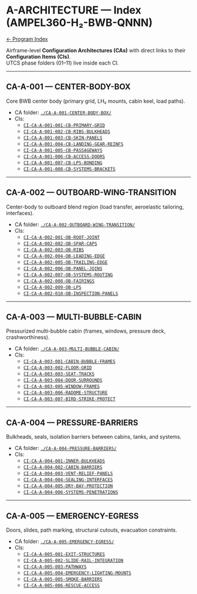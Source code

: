 # A-ARCHITECTURE — Index (AMPEL360-H₂-BWB-QNNN)

[← Program Index](../)

Airframe-level **Configuration Architectures (CAs)** with direct links to their **Configuration Items (CIs)**.  
UTCS phase folders (01–11) live inside each CI.

---

## CA-A-001 — CENTER-BODY-BOX
Core BWB center body (primary grid, LH₂ mounts, cabin keel, load paths).
- CA folder: [`./CA-A-001-CENTER-BODY-BOX/`](./CA-A-001-CENTER-BODY-BOX/)
- CIs:
  - [`CI-CA-A-001-001-CB-PRIMARY-GRID`](./CA-A-001-CENTER-BODY-BOX/CI-CA-A-001-001-CB-PRIMARY-GRID/)
  - [`CI-CA-A-001-002-CB-RIBS-BULKHEADS`](./CA-A-001-CENTER-BODY-BOX/CI-CA-A-001-002-CB-RIBS-BULKHEADS/)
  - [`CI-CA-A-001-003-CB-SKIN-PANELS`](./CA-A-001-CENTER-BODY-BOX/CI-CA-A-001-003-CB-SKIN-PANELS/)
  - [`CI-CA-A-001-004-CB-LANDING-GEAR-REINFS`](./CA-A-001-CENTER-BODY-BOX/CI-CA-A-001-004-CB-LANDING-GEAR-REINFS/)
  - [`CI-CA-A-001-005-CB-PASSAGEWAYS`](./CA-A-001-CENTER-BODY-BOX/CI-CA-A-001-005-CB-PASSAGEWAYS/)
  - [`CI-CA-A-001-006-CB-ACCESS-DOORS`](./CA-A-001-CENTER-BODY-BOX/CI-CA-A-001-006-CB-ACCESS-DOORS/)
  - [`CI-CA-A-001-007-CB-LPS-BONDING`](./CA-A-001-CENTER-BODY-BOX/CI-CA-A-001-007-CB-LPS-BONDING/)
  - [`CI-CA-A-001-008-CB-SYSTEMS-BRACKETS`](./CA-A-001-CENTER-BODY-BOX/CI-CA-A-001-008-CB-SYSTEMS-BRACKETS/)

---

## CA-A-002 — OUTBOARD-WING-TRANSITION
Center-body to outboard blend region (load transfer, aeroelastic tailoring, interfaces).
- CA folder: [`./CA-A-002-OUTBOARD-WING-TRANSITION/`](./CA-A-002-OUTBOARD-WING-TRANSITION/)
- CIs:
  - [`CI-CA-A-002-001-OB-ROOT-JOINT`](./CA-A-002-OUTBOARD-WING-TRANSITION/CI-CA-A-002-001-OB-ROOT-JOINT/)
  - [`CI-CA-A-002-002-OB-SPAR-CAPS`](./CA-A-002-OUTBOARD-WING-TRANSITION/CI-CA-A-002-002-OB-SPAR-CAPS/)
  - [`CI-CA-A-002-003-OB-RIBS`](./CA-A-002-OUTBOARD-WING-TRANSITION/CI-CA-A-002-003-OB-RIBS/)
  - [`CI-CA-A-002-004-OB-LEADING-EDGE`](./CA-A-002-OUTBOARD-WING-TRANSITION/CI-CA-A-002-004-OB-LEADING-EDGE/)
  - [`CI-CA-A-002-005-OB-TRAILING-EDGE`](./CA-A-002-OUTBOARD-WING-TRANSITION/CI-CA-A-002-005-OB-TRAILING-EDGE/)
  - [`CI-CA-A-002-006-OB-PANEL-JOINS`](./CA-A-002-OUTBOARD-WING-TRANSITION/CI-CA-A-002-006-OB-PANEL-JOINS/)
  - [`CI-CA-A-002-007-OB-SYSTEMS-ROUTING`](./CA-A-002-OUTBOARD-WING-TRANSITION/CI-CA-A-002-007-OB-SYSTEMS-ROUTING/)
  - [`CI-CA-A-002-008-OB-FAIRINGS`](./CA-A-002-OUTBOARD-WING-TRANSITION/CI-CA-A-002-008-OB-FAIRINGS/)
  - [`CI-CA-A-002-009-OB-LPS`](./CA-A-002-OUTBOARD-WING-TRANSITION/CI-CA-A-002-009-OB-LPS/)
  - [`CI-CA-A-002-010-OB-INSPECTION-PANELS`](./CA-A-002-OUTBOARD-WING-TRANSITION/CI-CA-A-002-010-OB-INSPECTION-PANELS/)

---

## CA-A-003 — MULTI-BUBBLE-CABIN
Pressurized multi-bubble cabin (frames, windows, pressure deck, crashworthiness).
- CA folder: [`./CA-A-003-MULTI-BUBBLE-CABIN/`](./CA-A-003-MULTI-BUBBLE-CABIN/)
- CIs:
  - [`CI-CA-A-003-001-CABIN-BUBBLE-FRAMES`](./CA-A-003-MULTI-BUBBLE-CABIN/CI-CA-A-003-001-CABIN-BUBBLE-FRAMES/)
  - [`CI-CA-A-003-002-FLOOR-GRID`](./CA-A-003-MULTI-BUBBLE-CABIN/CI-CA-A-003-002-FLOOR-GRID/)
  - [`CI-CA-A-003-003-SEAT-TRACKS`](./CA-A-003-MULTI-BUBBLE-CABIN/CI-CA-A-003-003-SEAT-TRACKS/)
  - [`CI-CA-A-003-004-DOOR-SURROUNDS`](./CA-A-003-MULTI-BUBBLE-CABIN/CI-CA-A-003-004-DOOR-SURROUNDS/)
  - [`CI-CA-A-003-005-WINDOW-FRAMES`](./CA-A-003-MULTI-BUBBLE-CABIN/CI-CA-A-003-005-WINDOW-FRAMES/)
  - [`CI-CA-A-003-006-RADOME-STRUCTURE`](./CA-A-003-MULTI-BUBBLE-CABIN/CI-CA-A-003-006-RADOME-STRUCTURE/)
  - [`CI-CA-A-003-007-BIRD-STRIKE-PROTECT`](./CA-A-003-MULTI-BUBBLE-CABIN/CI-CA-A-003-007-BIRD-STRIKE-PROTECT/)

---

## CA-A-004 — PRESSURE-BARRIERS
Bulkheads, seals, isolation barriers between cabins, tanks, and systems.
- CA folder: [`./CA-A-004-PRESSURE-BARRIERS/`](./CA-A-004-PRESSURE-BARRIERS/)
- CIs:
  - [`CI-CA-A-004-001-INNER-BULKHEADS`](./CA-A-004-PRESSURE-BARRIERS/CI-CA-A-004-001-INNER-BULKHEADS/)
  - [`CI-CA-A-004-002-CABIN-BARRIERS`](./CA-A-004-PRESSURE-BARRIERS/CI-CA-A-004-002-CABIN-BARRIERS/)
  - [`CI-CA-A-004-003-VENT-RELIEF-PANELS`](./CA-A-004-PRESSURE-BARRIERS/CI-CA-A-004-003-VENT-RELIEF-PANELS/)
  - [`CI-CA-A-004-004-SEALING-INTERFACES`](./CA-A-004-PRESSURE-BARRIERS/CI-CA-A-004-004-SEALING-INTERFACES/)
  - [`CI-CA-A-004-005-DRY-BAY-PROTECTION`](./CA-A-004-PRESSURE-BARRIERS/CI-CA-A-004-005-DRY-BAY-PROTECTION/)
  - [`CI-CA-A-004-006-SYSTEMS-PENETRATIONS`](./CA-A-004-PRESSURE-BARRIERS/CI-CA-A-004-006-SYSTEMS-PENETRATIONS/)

---

## CA-A-005 — EMERGENCY-EGRESS
Doors, slides, path marking, structural cutouts, evacuation constraints.
- CA folder: [`./CA-A-005-EMERGENCY-EGRESS/`](./CA-A-005-EMERGENCY-EGRESS/)
- CIs:
  - [`CI-CA-A-005-001-EXIT-STRUCTURES`](./CA-A-005-EMERGENCY-EGRESS/CI-CA-A-005-001-EXIT-STRUCTURES/)
  - [`CI-CA-A-005-002-SLIDE-RAIL-INTEGRATION`](./CA-A-005-EMERGENCY-EGRESS/CI-CA-A-005-002-SLIDE-RAIL-INTEGRATION/)
  - [`CI-CA-A-005-003-PATHWAYS`](./CA-A-005-EMERGENCY-EGRESS/CI-CA-A-005-003-PATHWAYS/)
  - [`CI-CA-A-005-004-EMERGENCY-LIGHTING-MOUNTS`](./CA-A-005-EMERGENCY-EGRESS/CI-CA-A-005-004-EMERGENCY-LIGHTING-MOUNTS/)
  - [`CI-CA-A-005-005-SMOKE-BARRIERS`](./CA-A-005-EMERGENCY-EGRESS/CI-CA-A-005-005-SMOKE-BARRIERS/)
  - [`CI-CA-A-005-006-RESCUE-ACCESS`](./CA-A-005-EMERGENCY-EGRESS/CI-CA-A-005-006-RESCUE-ACCESS/)
